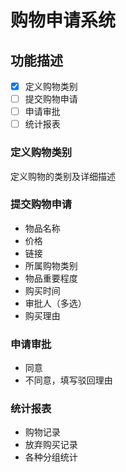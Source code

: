 # 购物申请系统
## 功能描述
* [x] 定义购物类别
* [ ] 提交购物申请
* [ ] 申请审批
* [ ] 统计报表

### 定义购物类别
定义购物的类别及详细描述

### 提交购物申请
* 物品名称
* 价格
* 链接
* 所属购物类别
* 物品重要程度
* 购买时间
* 审批人（多选）
* 购买理由

### 申请审批
* 同意
* 不同意，填写驳回理由

### 统计报表
* 购物记录
* 放弃购买记录
* 各种分组统计